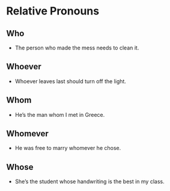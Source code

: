 # Relative Pronouns
## Who
- The person who made the mess needs to clean it.

## Whoever
- Whoever leaves last should turn off the light.

## Whom
- He’s the man whom I met in Greece.

## Whomever
- He was free to marry whomever he chose.

## Whose
- She’s the student whose handwriting is the best in my class.